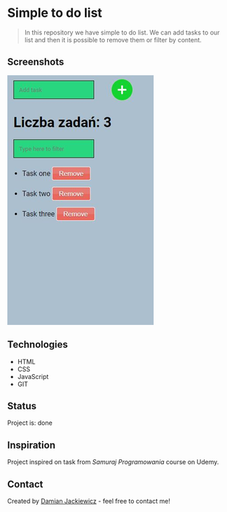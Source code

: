 # Simple to do list
> In this repository we have simple to do list. We can add tasks to our list and then it is possible to remove them or filter by content.

## Screenshots
![Website](./1.JPG)

## Technologies
* HTML
* CSS
* JavaScript
* GIT

## Status
Project is: done

## Inspiration
Project inspired on task from *Samuraj Programowania* course on Udemy.

## Contact
Created by [Damian Jackiewicz](https://www.linkedin.com/in/damian-jackiewicz/) - feel free to contact me!
